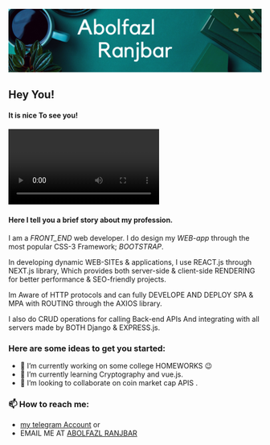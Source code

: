 
![Abolfazl ranjbar React & javascript WEBapp developer. ](https://github.com/Ranjbar1/Ranjbar1/blob/main/Abolfazl.png )


## Hey You!
#### It is nice To see you!
![is it me?](https://github.com/Ranjbar1/Ranjbar1/blob/main/Questions.mp4)

#### Here I tell you a brief story about my profession.
 I am a *FRONT_END* web developer. I do design my *WEB-app* through the most popular CSS-3 Framework; *BOOTSTRAP*.

In developing dynamic WEB-SITEs & applications, I use REACT.js through NEXT.js library, Which provides both server-side & client-side RENDERING for better performance & SEO-friendly projects.

Im Aware of HTTP protocols and can fully DEVELOPE AND DEPLOY SPA & MPA with ROUTING through the AXIOS library.

I also do CRUD operations for calling Back-end APIs And integrating with all servers made by BOTH Django & EXPRESS.js.


### Here are some ideas to get you started:

- 🔭 I’m currently working on some college HOMEWORKS 😉
- 🌱 I’m currently learning Cryptography and vue.js.
- 👯 I’m looking to collaborate on coin market cap APIS .
###  📫 How to reach me:
- [my telegram Account](https://t.me/abolfazl_legion) or 
- EMAIL ME AT [ABOLFAZL RANJBAR](https://t.me/abolfazl_legion) 


